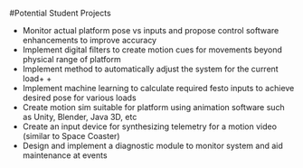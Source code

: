 #Potential Student Projects

+ Monitor actual platform pose vs inputs and propose control software enhancements to improve accuracy
+ Implement digital filters to create motion cues for movements beyond physical range of platform
+ Implement method to automatically adjust the system for the current load+ + 
+ Implement machine learning to calculate required festo inputs to achieve desired pose for various loads
+ Create motion sim suitable for platform using animation software such as Unity, Blender, Java 3D, etc
+ Create an input device for synthesizing telemetry for a motion video (similar to Space Coaster)
+ Design and implement a diagnostic module to monitor system and aid maintenance at events
